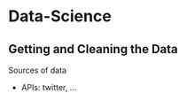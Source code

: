 Data-Science
===========

<h2>Getting and Cleaning the Data</h2>

Sources of data
<ul>
<li> APIs: twitter, ...</li>
</ul>

